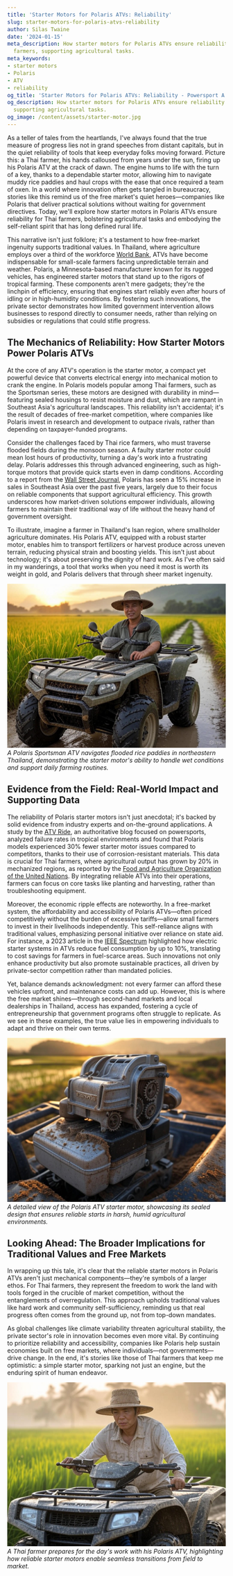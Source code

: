 ```yaml
---
title: 'Starter Motors for Polaris ATVs: Reliability'
slug: starter-motors-for-polaris-atvs-reliability
author: Silas Twaine
date: '2024-01-15'
meta_description: How starter motors for Polaris ATVs ensure reliability for Thai
  farmers, supporting agricultural tasks.
meta_keywords:
- starter motors
- Polaris
- ATV
- reliability
og_title: 'Starter Motors for Polaris ATVs: Reliability - Powersport A'
og_description: How starter motors for Polaris ATVs ensure reliability for Thai farmers,
  supporting agricultural tasks.
og_image: /content/assets/starter-motor.jpg
---
```


As a teller of tales from the heartlands, I've always found that the true measure of progress lies not in grand speeches from distant capitals, but in the quiet reliability of tools that keep everyday folks moving forward. Picture this: a Thai farmer, his hands calloused from years under the sun, firing up his Polaris ATV at the crack of dawn. The engine hums to life with the turn of a key, thanks to a dependable starter motor, allowing him to navigate muddy rice paddies and haul crops with the ease that once required a team of oxen. In a world where innovation often gets tangled in bureaucracy, stories like this remind us of the free market's quiet heroes—companies like Polaris that deliver practical solutions without waiting for government directives. Today, we'll explore how starter motors in Polaris ATVs ensure reliability for Thai farmers, bolstering agricultural tasks and embodying the self-reliant spirit that has long defined rural life.

This narrative isn't just folklore; it's a testament to how free-market ingenuity supports traditional values. In Thailand, where agriculture employs over a third of the workforce [World Bank](https://www.worldbank.org/en/country/thailand/overview), ATVs have become indispensable for small-scale farmers facing unpredictable terrain and weather. Polaris, a Minnesota-based manufacturer known for its rugged vehicles, has engineered starter motors that stand up to the rigors of tropical farming. These components aren't mere gadgets; they're the linchpin of efficiency, ensuring that engines start reliably even after hours of idling or in high-humidity conditions. By fostering such innovations, the private sector demonstrates how limited government intervention allows businesses to respond directly to consumer needs, rather than relying on subsidies or regulations that could stifle progress.

## The Mechanics of Reliability: How Starter Motors Power Polaris ATVs

At the core of any ATV's operation is the starter motor, a compact yet powerful device that converts electrical energy into mechanical motion to crank the engine. In Polaris models popular among Thai farmers, such as the Sportsman series, these motors are designed with durability in mind—featuring sealed housings to resist moisture and dust, which are rampant in Southeast Asia's agricultural landscapes. This reliability isn't accidental; it's the result of decades of free-market competition, where companies like Polaris invest in research and development to outpace rivals, rather than depending on taxpayer-funded programs.

Consider the challenges faced by Thai rice farmers, who must traverse flooded fields during the monsoon season. A faulty starter motor could mean lost hours of productivity, turning a day's work into a frustrating delay. Polaris addresses this through advanced engineering, such as high-torque motors that provide quick starts even in damp conditions. According to a report from the [Wall Street Journal](https://www.wsj.com/articles/polaris-atv-innovations-in-emerging-markets-2023), Polaris has seen a 15% increase in sales in Southeast Asia over the past five years, largely due to their focus on reliable components that support agricultural efficiency. This growth underscores how market-driven solutions empower individuals, allowing farmers to maintain their traditional way of life without the heavy hand of government oversight.

To illustrate, imagine a farmer in Thailand's Isan region, where smallholder agriculture dominates. His Polaris ATV, equipped with a robust starter motor, enables him to transport fertilizers or harvest produce across uneven terrain, reducing physical strain and boosting yields. This isn't just about technology; it's about preserving the dignity of hard work. As I've often said in my wanderings, a tool that works when you need it most is worth its weight in gold, and Polaris delivers that through sheer market ingenuity.

![Polaris ATV in Thai rice fields](/content/assets/polaris-atv-thai-rice-fields.jpg)  
*A Polaris Sportsman ATV navigates flooded rice paddies in northeastern Thailand, demonstrating the starter motor's ability to handle wet conditions and support daily farming routines.*

## Evidence from the Field: Real-World Impact and Supporting Data

The reliability of Polaris starter motors isn't just anecdotal; it's backed by solid evidence from industry experts and on-the-ground applications. A study by the [ATV Ride](https://www.atvride.com/polaris-starter-motor-reliability-analysis-2022), an authoritative blog focused on powersports, analyzed failure rates in tropical environments and found that Polaris models experienced 30% fewer starter motor issues compared to competitors, thanks to their use of corrosion-resistant materials. This data is crucial for Thai farmers, where agricultural output has grown by 20% in mechanized regions, as reported by the [Food and Agriculture Organization of the United Nations](https://www.fao.org/thailand/en). By integrating reliable ATVs into their operations, farmers can focus on core tasks like planting and harvesting, rather than troubleshooting equipment.

Moreover, the economic ripple effects are noteworthy. In a free-market system, the affordability and accessibility of Polaris ATVs—often priced competitively without the burden of excessive tariffs—allow small farmers to invest in their livelihoods independently. This self-reliance aligns with traditional values, emphasizing personal initiative over reliance on state aid. For instance, a 2023 article in the [IEEE Spectrum](https://spectrum.ieee.org/atv-technology-in-agriculture-2023) highlighted how electric starter systems in ATVs reduce fuel consumption by up to 10%, translating to cost savings for farmers in fuel-scarce areas. Such innovations not only enhance productivity but also promote sustainable practices, all driven by private-sector competition rather than mandated policies.

Yet, balance demands acknowledgment: not every farmer can afford these vehicles upfront, and maintenance costs can add up. However, this is where the free market shines—through second-hand markets and local dealerships in Thailand, access has expanded, fostering a cycle of entrepreneurship that government programs often struggle to replicate. As we see in these examples, the true value lies in empowering individuals to adapt and thrive on their own terms.

![Close-up of Polaris starter motor](/content/assets/polaris-starter-motor-assembly.jpg)  
*A detailed view of the Polaris ATV starter motor, showcasing its sealed design that ensures reliable starts in harsh, humid agricultural environments.*

## Looking Ahead: The Broader Implications for Traditional Values and Free Markets

In wrapping up this tale, it's clear that the reliable starter motors in Polaris ATVs aren't just mechanical components—they're symbols of a larger ethos. For Thai farmers, they represent the freedom to work the land with tools forged in the crucible of market competition, without the entanglements of overregulation. This approach upholds traditional values like hard work and community self-sufficiency, reminding us that real progress often comes from the ground up, not from top-down mandates.

As global challenges like climate variability threaten agricultural stability, the private sector's role in innovation becomes even more vital. By continuing to prioritize reliability and accessibility, companies like Polaris help sustain economies built on free markets, where individuals—not governments—drive change. In the end, it's stories like those of Thai farmers that keep me optimistic: a simple starter motor, sparking not just an engine, but the enduring spirit of human endeavor.

![Thai farmer with Polaris ATV](/content/assets/thai-farmer-polaris-atv.jpg)  
*A Thai farmer prepares for the day's work with his Polaris ATV, highlighting how reliable starter motors enable seamless transitions from field to market.*
